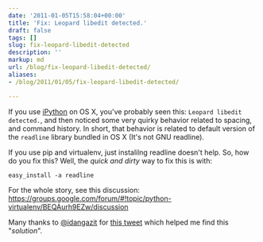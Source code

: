 ```yaml
---
date: '2011-01-05T15:58:04+00:00'
title: 'Fix: Leopard libedit detected.'
draft: false
tags: []
slug: fix-leopard-libedit-detected
description: ''
markup: md
url: /blog/fix-leopard-libedit-detected/
aliases:
- /blog/2011/01/05/fix-leopard-libedit-detected/

---
```


If you use [iPython](http://ipython.scipy.org/) on OS X, you've probably seen this: `Leopard libedit detected.`, and then noticed some very quirky behavior related to spacing, and command history. In short, that behavior is related to default version of the `readline` library bundled in OS X (It's not GNU readline). 


If you use pip and virtualenv, just instalilng readline doesn't help. So, how do you fix this? Well, the *quick and dirty* way to fix this is with:


```
easy_install -a readline
```

For the whole story, see this discussion:
<https://groups.google.com/forum/#!topic/python-virtualenv/BEQAurh9EZw/discussion>


Many thanks to [@idangazit](http://twitter.com/idangazit/) for [this tweet](http://twitter.com/idangazit/status/22268724274798593) which helped me find this "*solution*".

